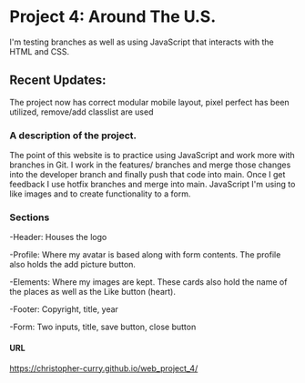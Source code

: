 # Project 4: Around The U.S.

I'm testing branches as well as using JavaScript that interacts with the HTML and CSS.

## Recent Updates:

The project now has correct modular mobile layout, pixel perfect has been utilized, remove/add classlist are used

### A description of the project.

The point of this website is to practice using JavaScript and work more with branches in Git. I work in the features/ branches and merge those changes into the developer branch and finally push that code into main. Once I get feedback I use hotfix branches and merge into main. JavaScript I'm using to like images and to create functionality to a form.

### Sections

-Header: Houses the logo

-Profile: Where my avatar is based along with form contents. The profile also holds the add picture button.

-Elements: Where my images are kept. These cards also hold the name of the places as well as the Like button (heart).

-Footer: Copyright, title, year

-Form: Two inputs, title, save button, close button

#### URL

https://christopher-curry.github.io/web_project_4/
